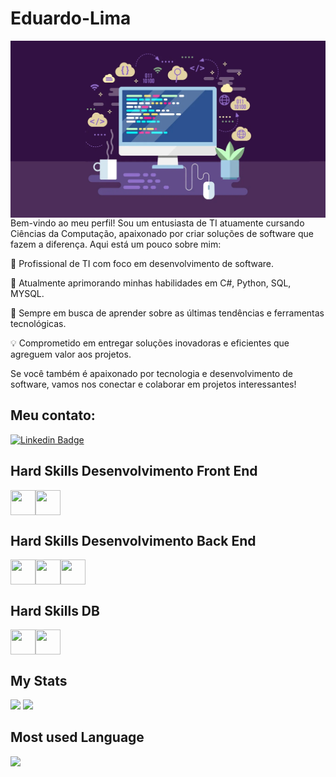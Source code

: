
# Eduardo-Lima

<img align="right" src="https://github.com/EduardoLucasdeLima/EduardoLucasdeLima/blob/main/capa-linguagens-em-alta.webp" width="550"/>

Bem-vindo ao meu perfil! 
Sou um entusiasta de TI atuamente cursando Ciências da Computação, apaixonado por criar soluções de software que fazem a diferença. Aqui está um pouco sobre mim:
 
💼 Profissional de TI com foco em desenvolvimento de software.
 
🌱 Atualmente aprimorando minhas habilidades em C#, Python, SQL, MYSQL.
 
🚀 Sempre em busca de aprender sobre as últimas tendências e ferramentas tecnológicas.
 
💡 Comprometido em entregar soluções inovadoras e eficientes que agreguem valor aos projetos.
 
Se você também é apaixonado por tecnologia e desenvolvimento de software, vamos nos conectar e colaborar em projetos interessantes!
 
## Meu contato:
 
[![Linkedin Badge](https://img.shields.io/badge/-Eduardo%20Lima-0a66c2?style=flat-square&logo=Linkedin&logoColor=white&link=https://https://www.linkedin.com/in/eduardo-lucas-de-lima-0b3a8b272/)](https://www.linkedin.com/in/eduardo-lucas-de-lima-0b3a8b272/)
 
## Hard Skills Desenvolvimento Front End
 
<div style="display: flex;">
<img src="https://cdn.jsdelivr.net/gh/devicons/devicon/icons/html5/html5-original.svg" width="40" height="40"/>
<img src="https://cdn.jsdelivr.net/gh/devicons/devicon/icons/css3/css3-original.svg" width="40" height="40"/>
</div>
 
## Hard Skills Desenvolvimento Back End
 
<div style="display: flex;">
<img src="https://cdn.jsdelivr.net/gh/devicons/devicon/icons/csharp/csharp-original.svg" width="40" height="40"/>
<img src="https://cdn.jsdelivr.net/gh/devicons/devicon@latest/icons/dotnetcore/dotnetcore-original.svg" width="40" height="40"/>
<img src="https://cdn.jsdelivr.net/gh/devicons/devicon@latest/icons/python/python-original.svg" width="40" height="40"/>
</div>
 
## Hard Skills DB

<div style="display: flex;">
<img src="https://cdn.jsdelivr.net/gh/devicons/devicon@latest/icons/azuresqldatabase/azuresqldatabase-original.svg" width="40" height="40"/>
<img src="https://cdn.jsdelivr.net/gh/devicons/devicon@latest/icons/mysql/mysql-original-wordmark.svg" width="40" height="40"/>
</div>
 
## My Stats
<div>
<img src="https://github-readme-stats.vercel.app/api?username=EduardoLucasdeLima&theme=transparent&bg_color=000&border_color=30A3DC&show_icons=true&icon_color=30A3DC&title_color=E94D5F&text_color=FFF)">
<img src="https://streak-stats.demolab.com/?user=EduardoLucasdeLima&theme=bear&background=000&border=30A3DC&dates=FFF)](https://git.io/streak-stats)">
</div>
 
## Most used Language
<div>
<img src="https://github-readme-stats.vercel.app/api/top-langs/?username=EduardoLucasdeLima&layout=compact&theme=bear&background=000&border=30A3DC&dates=FFF">
</div>

